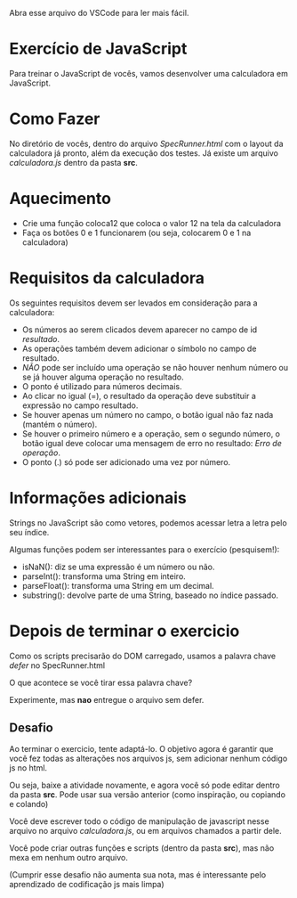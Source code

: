 Abra esse arquivo do VSCode para ler mais fácil.

# Exercício de JavaScript

Para treinar o JavaScript de vocês, vamos desenvolver uma calculadora em JavaScript.

# Como Fazer

No diretório de vocês, dentro do arquivo *SpecRunner.html* com o layout da calculadora já pronto, além da execução dos testes. Já existe um arquivo *calculadora.js* dentro da pasta **src**. 

# Aquecimento

* Crie uma função coloca12 que coloca o valor 12 na tela da calculadora
* Faça os botões 0 e 1 funcionarem (ou seja, colocarem 0 e 1 na calculadora)

# Requisitos da calculadora

Os seguintes requisitos devem ser levados em consideração para a calculadora:

 * Os números ao serem clicados devem aparecer no campo de id *resultado*.
 * As operações também devem adicionar o símbolo no campo de resultado.
 * *NÃO* pode ser incluído uma operação se não houver nenhum número ou se já houver alguma operação no resultado.
 * O ponto é utilizado para números decimais.
 * Ao clicar no igual (=), o resultado da operação deve substituir a expressão no campo resultado.
 * Se houver apenas um número no campo, o botão igual não faz nada (mantém o número).
 * Se houver o primeiro número e a operação, sem o segundo número, o botão igual deve colocar uma mensagem de erro no resultado: _Erro de operação_.
 * O ponto (.) só pode ser adicionado uma vez por número.

# Informações adicionais



Strings no JavaScript são como vetores, podemos acessar letra a letra pelo seu índice.

Algumas funções podem ser interessantes para o exercício (pesquisem!):
 * isNaN(): diz se uma expressão é um número ou não.
 * parseInt(): transforma uma String em inteiro.
 * parseFloat(): transforma uma String em um decimal.
 * substring(): devolve parte de uma String, baseado no índice passado.


# Depois de terminar o exercicio

 Como os scripts precisarão do DOM carregado, usamos a palavra chave _defer_ no 
 SpecRunner.html

 O que acontece se você tirar essa palavra chave? 

 Experimente, mas **nao** entregue o arquivo sem defer.

## Desafio

Ao terminar o exercicio, tente adaptá-lo. O objetivo agora é garantir que você fez todas as alterações nos arquivos js, sem adicionar nenhum código js no html.

Ou seja, baixe a atividade novamente, e agora você só pode editar dentro da pasta **src**. Pode usar sua versão anterior (como inspiração, ou copiando e colando)

Você deve escrever todo o código de manipulação de javascript nesse arquivo no arquivo *calculadora.js*, ou em arquivos chamados a partir dele. 

Você pode criar outras funções e scripts (dentro da pasta **src**), mas não mexa em nenhum outro arquivo.

(Cumprir esse desafio não aumenta sua nota, mas é interessante pelo aprendizado de codificação js mais limpa)